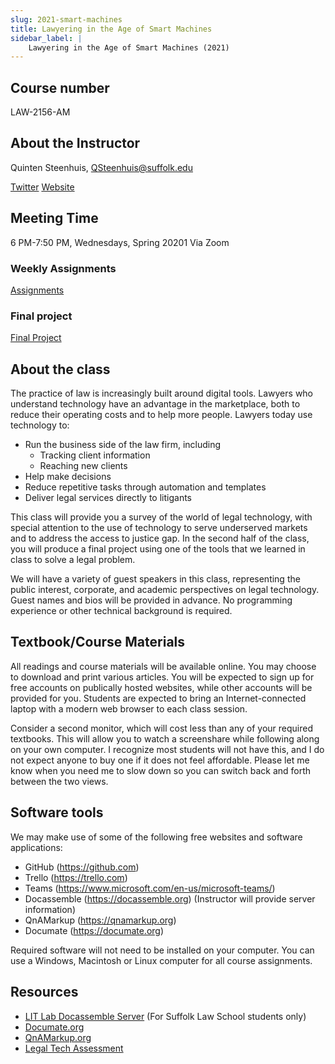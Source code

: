 ```yaml
---
slug: 2021-smart-machines
title: Lawyering in the Age of Smart Machines
sidebar_label: |
    Lawyering in the Age of Smart Machines (2021)
---
```

## Course number
LAW-2156-AM

## About the Instructor
Quinten Steenhuis, QSteenhuis@suffolk.edu

[Twitter](https://twitter.com/qsteenhuis)
[Website](https://nonprofittechy.com)

## Meeting Time

6 PM-7:50 PM, Wednesdays, Spring 20201 Via Zoom
### Weekly Assignments

[Assignments](2021-smart-machines-assignments.md)
### Final project

[Final Project](2021-lawyering-age-smart-machines-rubric.md)
## About the class

The practice of law is increasingly built around digital tools. Lawyers who
understand technology have an advantage in the marketplace, both to reduce their
operating costs and to help more people. Lawyers today use technology to:

* Run the business side of the law firm, including
    * Tracking client information
    * Reaching new clients
* Help make decisions
* Reduce repetitive tasks through automation and templates
* Deliver legal services directly to litigants

This class will provide you a survey of the world of legal technology, with
special attention to the use of technology to serve underserved markets and to
address the access to justice gap.  In the second half of the class, you will
produce a final project using one of the tools that we learned in class to solve
a legal problem.

We will have a variety of guest speakers in this class, representing the public
interest, corporate, and academic perspectives on legal technology. Guest names
and bios will be provided in advance.
No programming experience or other technical background is required.

## Textbook/Course Materials

All readings and course materials will be available online. You may choose to
download and print various articles. You will be expected to sign up for free
accounts on publically hosted websites, while other accounts will be provided
for you. Students are expected to bring an Internet-connected laptop with a
modern web browser to each class session.

Consider a second monitor, which will cost less than any of your required
textbooks. This will allow you to watch a screenshare while following along on
your own computer. I recognize most students will not have this, and I do not
expect anyone to buy one if it does not feel affordable. Please let me know when
you need me to slow down so you can switch back and forth between the two views.

## Software tools
We may make use of some of the following free websites and software applications:

*	GitHub (https://github.com) 
*   Trello (https://trello.com)
*	Teams (https://www.microsoft.com/en-us/microsoft-teams/) 
*	Docassemble (https://docassemble.org) (Instructor will provide server information)
*	QnAMarkup (https://qnamarkup.org) 
*	Documate (https://documate.org)

Required software will not need to be installed on your computer. You can use a Windows, Macintosh or Linux computer for all course assignments. 

## Resources

* [LIT Lab Docassemble Server](https://apps-dev.suffolklitlab.org) (For Suffolk Law School students only)
* [Documate.org](https://documate.org)
* [QnAMarkup.org](https://www.qnamarkup.org/)
* [Legal Tech Assessment](https://ltaweb.azurewebsites.net/)